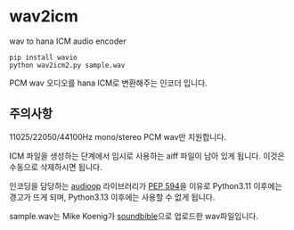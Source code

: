 # wav2icm
wav to hana ICM audio encoder
<pre><code>pip install wavio
python wav2icm2.py sample.wav
</code></pre>
PCM wav 오디오를 hana ICM로 변환해주는 인코더 입니다. 

## 주의사항
11025/22050/44100Hz mono/stereo PCM wav만 지원합니다.

ICM 파일을 생성하는 단계에서 임시로 사용하는 aiff 파일이 남아 있게 됩니다. 이것은 수동으로 삭제하시면 됩니다.

인코딩을 담당하는 [audioop](https://docs.python.org/3/library/audioop.html) 라이브러리가 [PEP 594](https://peps.python.org/pep-0594/)을 이유로 Python3.11 이후에는 경고가 뜨게 되며, Python3.13 이후에는 사용할 수 없게 됩니다.

sample.wav는 Mike Koenig가 [soundbible](https://soundbible.com/1003-Ta-Da.html)으로 업로드한 wav파일입니다.
